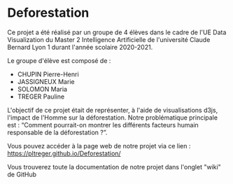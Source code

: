 # Deforestation

Ce projet a été réalisé par un groupe de 4 élèves dans le cadre de l'UE Data Visualization du Master 2 Intelligence Artificielle de l'université Claude Bernard Lyon 1 durant l'année scolaire 2020-2021.

Le groupe d'élève est composé de :
* CHUPIN Pierre-Henri
* JASSIGNEUX Marie
* SOLOMON Maria
* TREGER Pauline

L'objectif de ce projet était de représenter, à l'aide de visualisations d3js, l'impact de l'Homme sur la déforestation. Notre problématique principale est : “Comment pourrait-on montrer les différents facteurs humain responsable de la déforestation ?”.

Vous pouvez accéder à la page web de notre projet via ce lien : https://pltreger.github.io/Deforestation/

Vous trouverez toute la documentation de notre projet dans l'onglet "wiki" de GitHub
